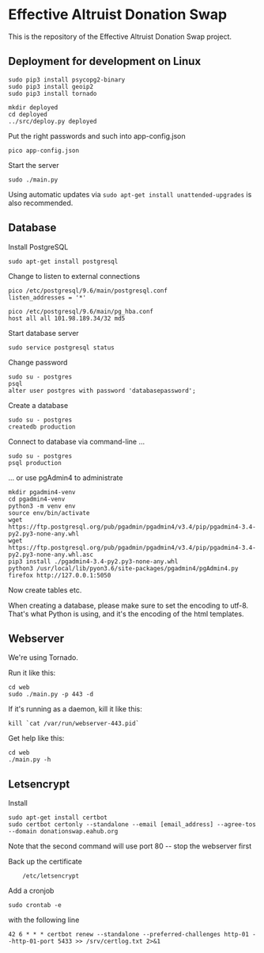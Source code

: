 # Effective Altruist Donation Swap

This is the repository of the Effective Altruist Donation Swap project.

## Deployment for development on Linux

	sudo pip3 install psycopg2-binary
	sudo pip3 install geoip2
	sudo pip3 install tornado

	mkdir deployed
	cd deployed
	../src/deploy.py deployed

Put the right passwords and such into app-config.json

	pico app-config.json

Start the server

	sudo ./main.py

Using automatic updates via `sudo apt-get install unattended-upgrades`
is also recommended.

## Database

Install PostgreSQL

	sudo apt-get install postgresql

Change to listen to external connections

	pico /etc/postgresql/9.6/main/postgresql.conf
	listen_addresses = '*'

	pico /etc/postgresql/9.6/main/pg_hba.conf
	host all all 101.98.189.34/32 md5

Start database server

	sudo service postgresql status

Change password

	sudo su - postgres
	psql
	alter user postgres with password 'databasepassword';

Create a database

	sudo su - postgres
	createdb production

Connect to database via command-line ...

	sudo su - postgres
	psql production

... or use pgAdmin4 to administrate

	mkdir pgadmin4-venv
	cd pgadmin4-venv
	python3 -m venv env
	source env/bin/activate
	wget https://ftp.postgresql.org/pub/pgadmin/pgadmin4/v3.4/pip/pgadmin4-3.4-py2.py3-none-any.whl
	wget https://ftp.postgresql.org/pub/pgadmin/pgadmin4/v3.4/pip/pgadmin4-3.4-py2.py3-none-any.whl.asc
	pip3 install ./pgadmin4-3.4-py2.py3-none-any.whl
	python3 /usr/local/lib/pyon3.6/site-packages/pgadmin4/pgAdmin4.py
	firefox http://127.0.0.1:5050

Now create tables etc.

When creating a database, please make sure to set the encoding to utf-8.
That's what Python is using, and it's the encoding of the html templates.

## Webserver

We're using Tornado.

Run it like this:

	cd web
	sudo ./main.py -p 443 -d

If it's running as a daemon, kill it like this:

	kill `cat /var/run/webserver-443.pid`

Get help like this:

	cd web
	./main.py -h

## Letsencrypt

Install

	sudo apt-get install certbot
	sudo certbot certonly --standalone --email [email_address] --agree-tos --domain donationswap.eahub.org

Note that the second command will use port 80 -- stop the webserver first

Back up the certificate

		/etc/letsencrypt

Add a cronjob

	sudo crontab -e

with the following line

	42 6 * * * certbot renew --standalone --preferred-challenges http-01 --http-01-port 5433 >> /srv/certlog.txt 2>&1

